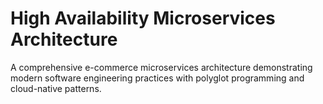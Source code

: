 # High Availability Microservices Architecture

A comprehensive e-commerce microservices architecture demonstrating modern software engineering practices with polyglot programming and cloud-native patterns.
